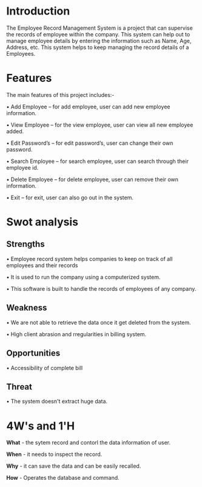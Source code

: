 # Introduction
The Employee Record Management System  is a project that can supervise the records of employee within the company. This system can help out to manage employee 
details by entering the information such as Name, Age, Address, etc. This system  helps to keep managing the record details of a Employees.
# Features
The main features of this project includes:-

•	Add Employee – for add employee, user can add new employee information.

•	View Employee – for the view employee, user can view all new employee added.

•	Edit Password’s – for edit password’s, user can change their own password.

•	Search Employee – for search employee, user can search through their employee id.

•	Delete Employee – for delete employee, user can remove their own information.

•	Exit – for exit, user can also go out in the system.
# Swot analysis
## Strengths

•	Employee record system helps companies to keep on  track of all employees and their records

•	It is used to run the company using a computerized system.

•	This software is built to handle the records of employees of any company.
## Weakness
• We are not able to retrieve the data once it get deleted from the system.

•	High client abrasion and rregularities in billing system.
## Opportunities
•	Accessibility  of complete bill
## Threat
•	The system doesn't extract huge data.
# 4W's and 1'H
**What** - the sytem record and contorl the data information of user.

**When** - it needs to inspect  the record.

**Why** - it can save the data and can be easily recalled.

**How** - Operates the database and command.









